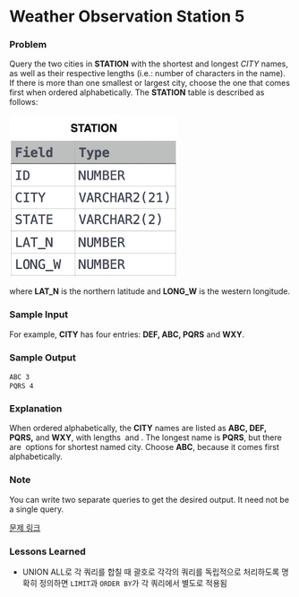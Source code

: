# Weather Observation Station 5

### Problem

Query the two cities in **STATION** with the shortest and longest *CITY* names, as well as their respective lengths (i.e.: number of characters in the name). If there is more than one smallest or largest city, choose the one that comes first when ordered alphabetically.
The **STATION** table is described as follows:

![image.png](image.png)

where **LAT_N** is the northern latitude and **LONG_W** is the western longitude.

### **Sample Input**

For example, **CITY** has four entries: **DEF, ABC, PQRS** and **WXY**.

### **Sample Output**

```
ABC 3
PQRS 4
```

### **Explanation**

When ordered alphabetically, the **CITY** names are listed as **ABC, DEF, PQRS,** and **WXY**, with lengths  and . The longest name is **PQRS**, but there are  options for shortest named city. Choose **ABC**, because it comes first alphabetically.

### **Note**

You can write two separate queries to get the desired output. It need not be a single query.

[문제 링크](https://www.hackerrank.com/challenges/weather-observation-station-5/problem?isFullScreen=true)

### Lessons Learned

- UNION ALL로 각 쿼리를 합칠 때 괄호로 각각의 쿼리를 독립적으로 처리하도록 명확히 정의하면 `LIMIT`과 `ORDER BY`가 각 쿼리에서 별도로 적용됨